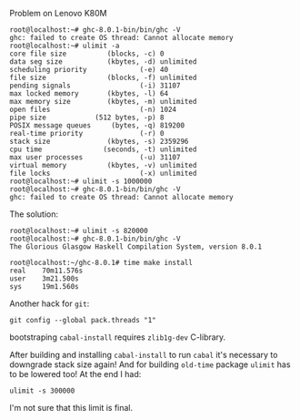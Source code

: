 Problem on Lenovo K80M
```
root@localhost:~# ghc-8.0.1-bin/bin/ghc -V
ghc: failed to create OS thread: Cannot allocate memory
root@localhost:~# ulimit -a
core file size          (blocks, -c) 0
data seg size           (kbytes, -d) unlimited
scheduling priority             (-e) 40
file size               (blocks, -f) unlimited
pending signals                 (-i) 31107
max locked memory       (kbytes, -l) 64
max memory size         (kbytes, -m) unlimited
open files                      (-n) 1024
pipe size            (512 bytes, -p) 8
POSIX message queues     (bytes, -q) 819200
real-time priority              (-r) 0
stack size              (kbytes, -s) 2359296
cpu time               (seconds, -t) unlimited
max user processes              (-u) 31107
virtual memory          (kbytes, -v) unlimited
file locks                      (-x) unlimited
root@localhost:~# ulimit -s 1000000
root@localhost:~# ghc-8.0.1-bin/bin/ghc -V
ghc: failed to create OS thread: Cannot allocate memory
```

The solution:
```
root@localhost:~# ulimit -s 820000
root@localhost:~# ghc-8.0.1-bin/bin/ghc -V
The Glorious Glasgow Haskell Compilation System, version 8.0.1
```

```
root@localhost:~/ghc-8.0.1# time make install
real    70m11.576s
user    3m21.500s
sys     19m1.560s
```

Another hack for `git`:
```
git config --global pack.threads "1"
```

bootstraping `cabal-install` requires `zlib1g-dev` C-library.

After building and installing `cabal-install` to run `cabal` it's necessary to downgrade stack size again!
And for building `old-time` package `ulimit` has to be lowered too! At the end I had:
```
ulimit -s 300000
```
I'm not sure that this limit is final.
